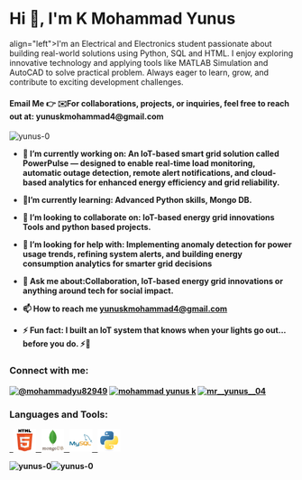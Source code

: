 <h1 align="left"><br>Hi 👋, I'm K Mohammad Yunus<br /></h1>
<P>align="left">I'm an Electrical and Electronics student passionate about building real-world solutions using Python, SQL and HTML. I enjoy exploring  innovative technology and applying tools like MATLAB Simulation and AutoCAD to solve practical problem. Always eager to learn, grow, and contribute to exciting development challenges.</P>

<h4>Email Me 👉 ✉️For collaborations, projects, or inquiries, feel free to reach out at: yunuskmohammad4@gmail.com </h4>

<p align="left"> <img src="https://komarev.com/ghpvc/?username=yunus-0&label=Profile%20views&color=0e75b6&style=flat" alt="yunus-0" /> </p>

- 🔭<b> I’m currently working on:<b/> An IoT-based smart grid solution called PowerPulse — designed to enable real-time load monitoring, automatic outage detection, remote alert notifications, and cloud-based analytics for enhanced energy efficiency and grid reliability.

- 🌱<b>I’m currently learning:<b/> Advanced Python skills, Mongo DB.

- 👯<b> I’m looking to collaborate on:<b/> IoT-based energy grid innovations Tools and python based projects.

- 🤝 I’m looking for help with: Implementing anomaly detection for power usage trends, refining system alerts, and building energy consumption analytics for smarter grid decisions

- 💬 Ask me about:Collaboration, IoT-based energy grid innovations or anything around tech for social impact.

- 📫 **How to reach me** yunuskmohammad4@gmail.com

- ⚡ Fun fact: I built an IoT system that knows when your lights go out... before you do. ⚡🔌

<h3 align="left">Connect with me:</h3>
<p align="left">
<a href="https://twitter.com/@mohammadyu82949" target="blank"><img align="center" src="https://raw.githubusercontent.com/rahuldkjain/github-profile-readme-generator/master/src/images/icons/Social/twitter.svg" alt="@mohammadyu82949" height="30" width="40" /></a>
<a href="https://linkedin.com/in/mohammad yunus k" target="blank"><img align="center" src="https://raw.githubusercontent.com/rahuldkjain/github-profile-readme-generator/master/src/images/icons/Social/linked-in-alt.svg" alt="mohammad yunus k" height="30" width="40" /></a>
<a href="https://instagram.com/mr__yunus__04" target="blank"><img align="center" src="https://raw.githubusercontent.com/rahuldkjain/github-profile-readme-generator/master/src/images/icons/Social/instagram.svg" alt="mr__yunus__04" height="30" width="40" /></a>
</p>

<h3 align="left">Languages and Tools:</h3>
<p align="left"> <a href="https://www.w3.org/html/" target="_blank" rel="noreferrer"> &nbsp; <img src="https://raw.githubusercontent.com/devicons/devicon/master/icons/html5/html5-original-wordmark.svg" alt="html5" width="40" height="40"/> </a> <a href="https://www.mongodb.com/" target="_blank" rel="noreferrer"> &nbsp; <img src="https://raw.githubusercontent.com/devicons/devicon/master/icons/mongodb/mongodb-original-wordmark.svg" alt="mongodb" width="40" height="40"/> </a> <a href="https://www.mysql.com/" target="_blank" rel="noreferrer"> &nbsp; <img src="https://raw.githubusercontent.com/devicons/devicon/master/icons/mysql/mysql-original-wordmark.svg" alt="mysql" width="40" height="40"/> </a> <a href="https://www.python.org" target="_blank" rel="noreferrer"> &nbsp; <img src="https://raw.githubusercontent.com/devicons/devicon/master/icons/python/python-original.svg" alt="python" width="40" height="40"/> </a> </p>

<p><img align="left" src="https://github-readme-stats.vercel.app/api/top-langs?username=yunus-0&show_icons=true&locale=en&layout=compact" alt="yunus-0" /></p>

<p><img align="left" src="https://github-readme-streak-stats.herokuapp.com/?user=yunus-0&" alt="yunus-0" /></p>

